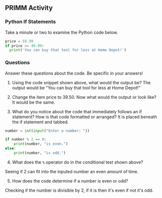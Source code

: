 ## PRIMM Activity
### Python If Statements

Take a minute or two to examine the Python code below.

```python
price = 59.99
if price >= 49.99:
  print('You can buy that tool for less at Home Depot!')
```

### Questions
Answer these questions about the code.  Be specific in your answers!

1. Using the code snippet shown above, what would the output be?
The output would be "You can buy that tool for less at Home Depot!"


2. Change the item price to 39.50.  Now what would the output or look like?
It would be the same.


3. What do you notice about the code that immediately follows an if statement?  How is that code formatted or arranged?
It is placed beneath the if statement and tabbed.

```python
number = int(input("Enter a number: "))

if number % 2 == 0:
    print(number, "is even.")
else:
    print(number, "is odd.")
```

4. What does the `%` operator do in the conditional test shown above?

Seeing if 2 can fit into the inputed number an even amount of time.

5. How does the code determine if a number is even or odd?

Checking if the number is divisible by 2, if it is then it's even if not it's odd.
